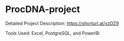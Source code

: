# ProcDNA-project

Detailed Project Description: https://shorturl.at/xzDZ9

Tools Used: Excel, PostgreSQL, and PowerBI
